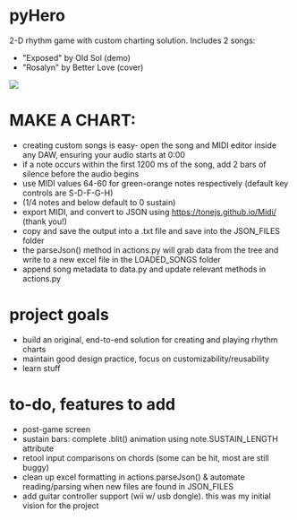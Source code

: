 # pyHero
2-D rhythm game with custom charting solution. Includes 2 songs:
- "Exposed" by Old Sol (demo)
- "Rosalyn" by Better Love (cover)

[![](http://img.youtube.com/vi/Wosj12coIN4/0.jpg)](http://www.youtube.com/watch?v=Wosj12coIN4 "pyHero")


# MAKE A CHART:
- creating custom songs is easy- open the song and MIDI editor inside any DAW, ensuring your audio starts at 0:00
- if a note occurs within the first 1200 ms of the song, add 2 bars of silence before the audio begins
- use MIDI values 64-60 for green-orange notes respectively (default key controls are S-D-F-G-H)
- (1/4 notes and below default to 0 sustain)
- export MIDI, and convert to JSON using https://tonejs.github.io/Midi/ (thank you!)
- copy and save the output into a .txt file and save into the JSON_FILES folder
- the parseJson() method in actions.py will grab data from the tree and write to a new excel file in the LOADED_SONGS folder
- append song metadata to data.py and update relevant methods in actions.py

# project goals
- build an original, end-to-end solution for creating and playing rhythm charts
- maintain good design practice, focus on customizability/reusability
- learn stuff

# to-do, features to add
- post-game screen
- sustain bars: complete .blit() animation using note.SUSTAIN_LENGTH attribute
- retool input comparisons on chords (some can be hit, most are still buggy)
- clean up excel formatting in actions.parseJson() & automate reading/parsing when new files are found in JSON_FILES
- add guitar controller support (wii w/ usb dongle). this was my initial vision for the project
